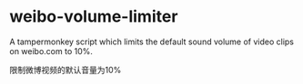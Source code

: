 # weibo-volume-limiter
A tampermonkey script which limits the default sound volume of video clips on weibo.com to 10%.

限制微博视频的默认音量为10%

